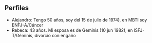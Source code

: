 ## Perfiles
- Alejandro: Tengo 50 años, soy del 15 de julio de 1974), en MBTI soy ENFJ-A/Cáncer
- Rebeca: 43 años. Mi esposa es de Geminis (10 jun 1982), en ISFJ-T/Géminis, divorcio con engaño
    

